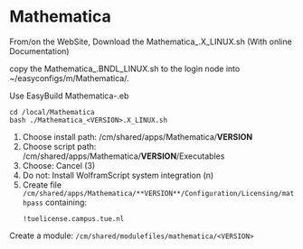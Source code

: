 # Mathematica

From/on the WebSite, Download the Mathematica_<VERSION>.X_LINUX.sh (With online Documentation)

copy the Mathematica_<VERSION>.BNDL_LINUX.sh to the login node into ~/easyconfigs/m/Mathematica/.

Use EasyBuild Mathematica-<VERSION>.eb

```shell
cd /local/Mathematica
bash ./Mathematica_<VERSION>.X_LINUX.sh
```

1. Choose install path: /cm/shared/apps/Mathematica/**VERSION**
2. Choose script path: /cm/shared/apps/Mathematica/**VERSION**/Executables
3. Choose: Cancel (3)
4. Do not: Install WolframScript system integration (n)
5. Create file `/cm/shared/apps/Mathematica/**VERSION**/Configuration/Licensing/mathpass` containing:
   ```text
   !tuelicense.campus.tue.nl
   ```

Create a module: `/cm/shared/modulefiles/mathematica/<VERSION>`
